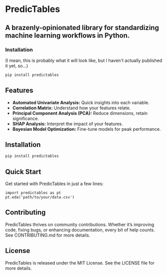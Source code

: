 # PredicTables

## A brazenly-opinionated library for standardizing machine learning workflows in Python.

### Installation

(I mean, this is probably what it will look like, but I haven't actually published it yet, so...)

```bash
pip install predictables
```

## Features

- **Automated Univariate Analysis:** Quick insights into each variable.
- **Correlation Matrix:** Understand how your features relate.
- **Principal Component Analysis (PCA):** Reduce dimensions, retain significance.
- **SHAP Analysis:** Interpret the impact of your features.
- **Bayesian Model Optimization:** Fine-tune models for peak performance.

## Installation

```bash
pip install predictables
```

## Quick Start

Get started with PredicTables in just a few lines:

```
import predictables as pt
pt.eda('path/to/your/data.csv')
```

## Contributing

PredicTables thrives on community contributions. Whether it’s improving code, fixing bugs, or enhancing documentation, every bit of help counts. See CONTRIBUTING.md for more details.

## License

PredicTables is released under the MIT License. See the LICENSE file for more details.
